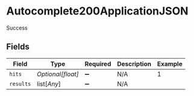 # Autocomplete200ApplicationJSON

Success


## Fields

| Field              | Type               | Required           | Description        | Example            |
| ------------------ | ------------------ | ------------------ | ------------------ | ------------------ |
| `hits`             | *Optional[float]*  | :heavy_minus_sign: | N/A                | 1                  |
| `results`          | list[*Any*]        | :heavy_minus_sign: | N/A                |                    |